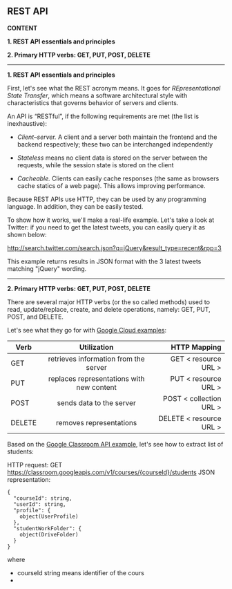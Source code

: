 ## REST API

**CONTENT**

**1. REST API essentials and principles**

**2. Primary HTTP verbs: GET, PUT, POST, DELETE**

-----------------------------

**1. REST API essentials and principles**

First, let's see what the REST acronym means. It goes for *REpresentational State Transfer*, which means a software architectural style with characteristics that governs behavior of servers and clients.

An API is “RESTful”, if the following requirements are met (the list is inexhaustive):

- *Client–server.* A client and a server both maintain the frontend and the backend respectively; these two can be interchanged independently

- *Stateless* means no client data is stored on the server between the requests, while the session state is stored on the client

- *Cacheable.* Clients can easily cache responses (the same as browsers cache statics of a web page). This allows improving performance.

Because REST APIs use HTTP, they can be used by any programming language. In addition, they can be easily tested.

To show how it works, we'll make a real-life example. Let's take a look at Twitter: if you need to get the latest tweets, you can easily query it as shown below:

<http://search.twitter.com/search.json?q=jQuery&result_type=recent&rpp=3>

This example returns results in JSON format with the 3 latest tweets matching "jQuery" wording.

----------------------------------

**2. Primary HTTP verbs: GET, PUT, POST, DELETE**

There are several major HTTP verbs (or the so called methods) used to read, update/replace, create, and delete operations, namely: GET, PUT, POST, and DELETE.

Let's see what they go for with [Google Cloud examples](https://cloud.google.com/apis/design/standard_methods):

|Verb       | Utilization           | HTTP Mapping  |
| ------------- |:-------------:| -----:|
| GET      | retrieves information from the server | GET < resource URL > |
| PUT      | replaces representations with new content     |   PUT < resource URL > |
| POST | sends data to the server     | POST < collection URL > |
| DELETE | removes representations      | DELETE < resource URL > |

Based on the [Google Classroom API example](https://developers.google.com/classroom/reference/rest/v1/courses.students/list), let's see how to extract list of students:

HTTP request: GET <https://classroom.googleapis.com/v1/courses/{courseId}/students>
JSON representation:

```
{
  "courseId": string,
  "userId": string,
  "profile": {
    object(UserProfile)
  },
  "studentWorkFolder": {
    object(DriveFolder)
  }
}
```
where 
- courseId string means identifier of the cours
- 


